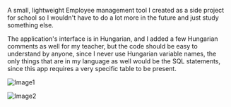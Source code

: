 A small, lightweight Employee management tool I created as a side project for school so I wouldn't have to do a lot more in the future and just study something else.

The application's interface is in Hungarian, and I added a few Hungarian comments as well for my teacher, but the code should be easy to understand by anyone, since I never use Hungarian variable names, the only things that are in my language as well would be the SQL statements, since this app requires a very specific table to be present.

![Image1](https://cdn.discordapp.com/attachments/544509482298769413/565607679725404160/unknown.png)

![Image2](https://cdn.discordapp.com/attachments/544509482298769413/565607746326495232/unknown.png)

